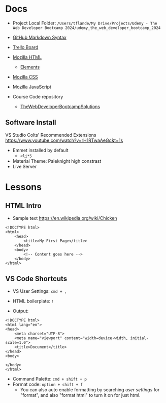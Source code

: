 
# Docs
- Project Local Folder: ```/Users/tflande/My Drive/Projects/Udemy - The Web Developer Bootcamp 2024/udemy_the_web_developer_bootcamp_2024```
- [GitHub Markdown Syntax](https://docs.github.com/en/get-started/writing-on-github/getting-started-with-writing-and-formatting-on-github/basic-writing-and-formatting-syntax)

- [Trello Board](https://trello.com/b/0PVRE1XQ/web-developer-bootcamp)
- [Mozilla HTML](https://developer.mozilla.org/en-US/docs/Web/HTML)
   - [Elements](https://developer.mozilla.org/en-US/docs/Web/HTML/Element)
- [Mozilla CSS](https://developer.mozilla.org/en-US/docs/Web/CSS)
- [Mozilla JavaScript](https://developer.mozilla.org/en-US/docs/Web/JavaScript)

- Course Code repository
  - [TheWebDeveloperBootcampSolutions](https://github.com/Colt/TheWebDeveloperBootcampSolutions)

## Software Install
VS Studio Colts' Recommended Extensions https://www.youtube.com/watch?v=rH1RTwaAeGc&t=1s

- Emmet installed by default
  - ```<li*5```
- Material Theme: Paleknight high constrast
- Live Server

# Lessons

## HTML Intro
- Sample text https://en.wikipedia.org/wiki/Chicken

```
<!DOCTYPE html>
<html>
    <head>
        <title>My First Page</title>
    </head>
    <body>
        <!-- Content goes here -->
    </body>
</html>
```

## VS Code Shortcuts
- VS User Settings: ```cmd + ,```
- HTML boilerplate: ```!```

- Output:
```
<!DOCTYPE html>
<html lang="en">
<head>
    <meta charset="UTF-8">
    <meta name="viewport" content="width=device-width, initial-scale=1.0">
    <title>Document</title>
</head>
<body>
    
</body>
</html>
```

- Command Palette: ```cmd + shift + p```
- Format code: ```option + shift + f```
  - You can also auto enable formatting by searching *user settings* for "format", and also "format html" to turn it on for just html.